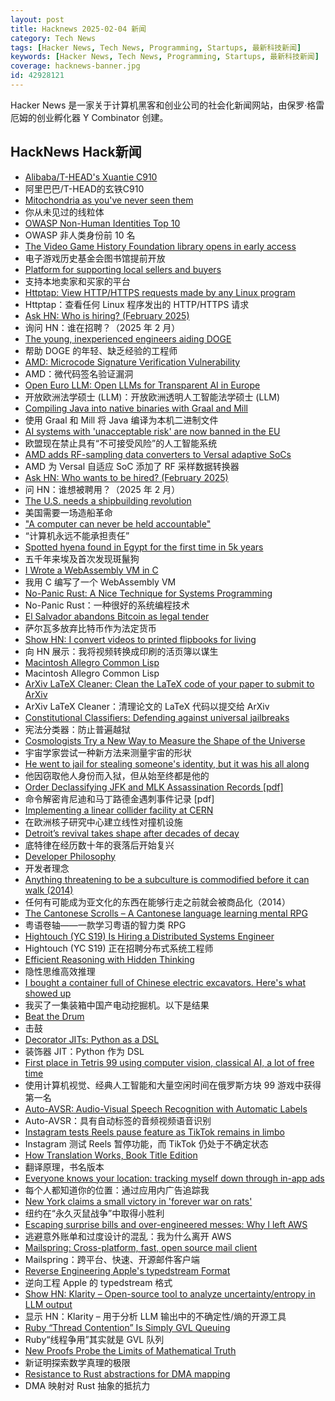 ```yaml
---
layout: post
title: Hacknews 2025-02-04 新闻
category: Tech News
tags: [Hacker News, Tech News, Programming, Startups, 最新科技新闻]
keywords: [Hacker News, Tech News, Programming, Startups, 最新科技新闻]
coverage: hacknews-banner.jpg
id: 42928121
---
```


Hacker News 是一家关于计算机黑客和创业公司的社会化新闻网站，由保罗·格雷厄姆的创业孵化器 Y Combinator 创建。

## HackNews Hack新闻

- [Alibaba/T-HEAD's Xuantie C910](https://chipsandcheese.com/p/alibabat-heads-xuantie-c910)
- 阿里巴巴/T-HEAD的玄铁C910
- [Mitochondria as you've never seen them](https://www.nature.com/immersive/d41586-025-00269-y/)
- 你从未见过的线粒体
- [OWASP Non-Human Identities Top 10](https://owasp.org/www-project-non-human-identities-top-10/2025/)
- OWASP 非人类身份前 10 名
- [The Video Game History Foundation library opens in early access](https://gamehistory.org/vghf-library-launch/)
- 电子游戏历史基金会图书馆提前开放
- [Platform for supporting local sellers and buyers](https://blunum.com/)
- 支持本地卖家和买家的平台
- [Httptap: View HTTP/HTTPS requests made by any Linux program](https://github.com/monasticacademy/httptap)
- Httptap：查看任何 Linux 程序发出的 HTTP/HTTPS 请求
- [Ask HN: Who is hiring? (February 2025)]()
- 询问 HN：谁在招聘？（2025 年 2 月）
- [The young, inexperienced engineers aiding DOGE](https://www.wired.com/story/elon-musk-government-young-engineers/)
- 帮助 DOGE 的年轻、缺乏经验的工程师
- [AMD: Microcode Signature Verification Vulnerability](https://github.com/google/security-research/security/advisories/GHSA-4xq7-4mgh-gp6w)
- AMD：微代码签名验证漏洞
- [Open Euro LLM: Open LLMs for Transparent AI in Europe](https://openeurollm.eu/launch-press-release)
- 开放欧洲法学硕士 (LLM)：开放欧洲透明人工智能法学硕士 (LLM)
- [Compiling Java into native binaries with Graal and Mill](https://mill-build.org/blog/7-graal-native-executables.html)
- 使用 Graal 和 Mill 将 Java 编译为本机二进制文件
- [AI systems with 'unacceptable risk' are now banned in the EU](https://techcrunch.com/2025/02/02/ai-systems-with-unacceptable-risk-are-now-banned-in-the-eu/)
- 欧盟现在禁止具有“不可接受风险”的人工智能系统
- [AMD adds RF-sampling data converters to Versal adaptive SoCs](https://www.electronicsweekly.com/news/business/amd-adds-rf-sampling-data-converters-to-versal-adaptive-socs-2024-12/)
- AMD 为 Versal 自适应 SoC 添加了 RF 采样数据转换器
- [Ask HN: Who wants to be hired? (February 2025)]()
- 问 HN：谁想被聘用？（2025 年 2 月）
- [The U.S. needs a shipbuilding revolution](https://www.usni.org/magazines/proceedings/2025/february/nation-needs-shipbuilding-revolution)
- 美国需要一场造船革命
- ["A computer can never be held accountable"](https://simonwillison.net/2025/Feb/3/a-computer-can-never-be-held-accountable/)
- “计算机永远不能承担责任”
- [Spotted hyena found in Egypt for the first time in 5k years](https://phys.org/news/2025-01-hyena-egypt-years.html)
- 五千年来埃及首次发现斑鬣狗
- [I Wrote a WebAssembly VM in C](https://irreducible.io/blog/my-wasm-interpreter/)
- 我用 C 编写了一个 WebAssembly VM
- [No-Panic Rust: A Nice Technique for Systems Programming](https://blog.reverberate.org/2025/02/03/no-panic-rust.html)
- No-Panic Rust：一种很好的系统编程技术
- [El Salvador abandons Bitcoin as legal tender](https://ticotimes.net/2025/02/02/el-salvador-abandons-bitcoin-as-legal-tender-after-failed-experiment)
- 萨尔瓦多放弃比特币作为法定货币
- [Show HN: I convert videos to printed flipbooks for living](https://www.videotoflip.com/)
- 向 HN 展示：我将视频转换成印刷的活页簿以谋生
- [Macintosh Allegro Common Lisp](https://www.macintoshrepository.org/1799-macintosh-allegro-common-lisp)
- Macintosh Allegro Common Lisp
- [ArXiv LaTeX Cleaner: Clean the LaTeX code of your paper to submit to ArXiv](https://github.com/google-research/arxiv-latex-cleaner)
- ArXiv LaTeX Cleaner：清理论文的 LaTeX 代码以提交给 ArXiv
- [Constitutional Classifiers: Defending against universal jailbreaks](https://www.anthropic.com/research/constitutional-classifiers)
- 宪法分类器：防止普遍越狱
- [Cosmologists Try a New Way to Measure the Shape of the Universe](https://www.quantamagazine.org/cosmologists-try-a-new-way-to-measure-the-shape-of-the-universe-20250127/)
- 宇宙学家尝试一种新方法来测量宇宙的形状
- [He went to jail for stealing someone's identity, but it was his all along](https://www.nytimes.com/2025/02/03/us/iowa-identity-theft-sentencing.html)
- 他因窃取他人身份而入狱，但从始至终都是他的
- [Order Declassifying JFK and MLK Assassination Records [pdf]](https://www.govinfo.gov/content/pkg/FR-2025-01-31/pdf/2025-02116.pdf)
- 命令解密肯尼迪和马丁路德金遇刺事件记录 [pdf]
- [Implementing a linear collider facility at CERN](https://newsline.linearcollider.org/2025/01/30/implementing-a-linear-collider-facility-at-cern/)
- 在欧洲核子研究中心建立线性对撞机设施
- [Detroit’s revival takes shape after decades of decay](https://www.theguardian.com/us-news/2025/jan/04/detroit-revitalization)
- 底特律在经历数十年的衰落后开始复兴
- [Developer Philosophy](https://qntm.org/devphilo)
- 开发者理念
- [Anything threatening to be a subculture is commodified before it can walk (2014)](https://www.dezeen.com/2014/12/18/william-gibson-subculture-commodification-london-justin-mcguirk-opinion/)
- 任何有可能成为亚文化的东西在能够行走之前就会被商品化（2014）
- [The Cantonese Scrolls – A Cantonese language learning mental RPG](https://cantoscrolls.com/)
- 粤语卷轴——一款学习粤语的智力类 RPG
- [Hightouch (YC S19) Is Hiring a Distributed Systems Engineer]()
- Hightouch (YC S19) 正在招聘分布式系统工程师
- [Efficient Reasoning with Hidden Thinking](https://arxiv.org/abs/2501.19201)
- 隐性思维高效推理
- [I bought a container full of Chinese electric excavators. Here's what showed up](https://electrek.co/2025/02/03/i-bought-a-container-full-of-chinese-electric-excavators-heres-what-showed-up/)
- 我买了一集装箱中国产电动挖掘机。以下是结果
- [Beat the Drum](https://www.dannyguo.com/blog/beat-the-drum)
- 击鼓
- [Decorator JITs: Python as a DSL](https://eli.thegreenplace.net/2025/decorator-jits-python-as-a-dsl/)
- 装饰器 JIT：Python 作为 DSL
- [First place in Tetris 99 using computer vision, classical AI, a lot of free time](https://bpinzone.github.io/TetrisAI/)
- 使用计算机视觉、经典人工智能和大量空闲时间在俄罗斯方块 99 游戏中获得第一名
- [Auto-AVSR: Audio-Visual Speech Recognition with Automatic Labels](https://github.com/mpc001/auto_avsr)
- Auto-AVSR：具有自动标签的音频视频语音识别
- [Instagram tests Reels pause feature as TikTok remains in limbo](https://www.cnbc.com/2025/01/30/instagram-tests-reels-pause-feature-as-tiktok-remains-in-limbo.html)
- Instagram 测试 Reels 暂停功能，而 TikTok 仍处于不确定状态
- [How Translation Works, Book Title Edition](https://whatever.scalzi.com/2025/02/03/how-translation-works-book-title-edition/)
- 翻译原理，书名版本
- [Everyone knows your location: tracking myself down through in-app ads](https://timsh.org/tracking-myself-down-through-in-app-ads/)
- 每个人都知道你的位置：通过应用内广告追踪我
- [New York claims a small victory in 'forever war on rats'](https://www.thetimes.com/us/news-today/article/new-york-finally-claims-a-small-victory-in-forever-war-on-rats-m7x230sg8)
- 纽约在“永久灭鼠战争”中取得小胜利
- [Escaping surprise bills and over-engineered messes: Why I left AWS](https://travisbumgarner.dev/blog/leaving-aws)
- 逃避意外账单和过度设计的混乱：我为什么离开 AWS
- [Mailspring: Cross-platform, fast, open source mail client](https://github.com/Foundry376/Mailspring)
- Mailspring：跨平台、快速、开源邮件客户端
- [Reverse Engineering Apple's typedstream Format](https://chrissardegna.com/blog/reverse-engineering-apples-typedstream-format/)
- 逆向工程 Apple 的 typedstream 格式
- [Show HN: Klarity – Open-source tool to analyze uncertainty/entropy in LLM output](https://github.com/klara-research/klarity)
- 显示 HN：Klarity – 用于分析 LLM 输出中的不确定性/熵的开源工具
- [Ruby “Thread Contention” Is Simply GVL Queuing](https://island94.org/2025/01/ruby-thread-contention-simply-gvl-queuing)
- Ruby“线程争用”其实就是 GVL 队列
- [New Proofs Probe the Limits of Mathematical Truth](https://www.quantamagazine.org/new-proofs-probe-the-limits-of-mathematical-truth-20250203/)
- 新证明探索数学真理的极限
- [Resistance to Rust abstractions for DMA mapping](https://lwn.net/SubscriberLink/1006805/f75d238e25728afe/)
- DMA 映射对 Rust 抽象的抵抗力

